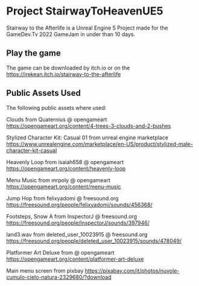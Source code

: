# Project StairwayToHeavenUE5

Stairway to the Afterlife is a Unreal Engine 5 Project made for the GameDev.Tv 2022 GameJam in under than 10 days.

## Play the game

The game can be downloaded by itch.io or on the  
https://irekean.itch.io/stairway-to-the-afterlife

## Public Assets Used

The following public assets where used:

Clouds from Quaternius @ opengameart
https://opengameart.org/content/4-trees-3-clouds-and-2-bushes

Stylized Character Kit: Casual 01 from unreal engine marketplace
https://www.unrealengine.com/marketplace/en-US/product/stylized-male-character-kit-casual

Heavenly Loop from isaiah658 @ opengameart
https://opengameart.org/content/heavenly-loop

Menu Music from mrpoly @ opengameart
https://opengameart.org/content/menu-music

Jump Hop from felixyadomi @ freesound.org
https://freesound.org/people/felixyadomi/sounds/456368/

Footsteps, Snow A from InspectorJ @ freesound.org
https://freesound.org/people/InspectorJ/sounds/397946/

land3.wav from deleted_user_10023915 @ freesound.org
https://freesound.org/people/deleted_user_10023915/sounds/478049/

Platformer Art Deluxe from @ opengameart
https://opengameart.org/content/platformer-art-deluxe

Main menu screen from pixbay
https://pixabay.com/it/photos/nuvole-cumulo-cielo-natura-2329680/?download
